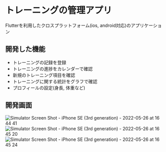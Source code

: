 # トレーニングの管理アプリ

Flutterを利用したクロスプラットフォーム(ios, android対応)のアプリケーション

## 開発した機能
- トレーニングの記録を登録
- トレーニングの進捗をカレンダーで確認
- 新規のトレーニング項目を確認
- トレーニングに関する統計をグラフで確認
- プロフィールの設定(身長, 体重など)

## 開発画面

![Simulator Screen Shot - iPhone SE (3rd generation) - 2022-05-26 at 16 44 41](https://user-images.githubusercontent.com/83156154/170444011-2fb25bba-0ceb-4374-b070-440e22dea909.png)
![Simulator Screen Shot - iPhone SE (3rd generation) - 2022-05-26 at 16 45 20](https://user-images.githubusercontent.com/83156154/170444033-1b1d8eea-f02c-4fb2-adb9-f0dcf6753234.png)
![Simulator Screen Shot - iPhone SE (3rd generation) - 2022-05-26 at 16 45 24](https://user-images.githubusercontent.com/83156154/170444051-1abd1099-e16d-41c6-98a6-1ff0e8d91f01.png)
